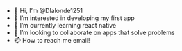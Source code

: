 - 👋 Hi, I’m @Dlalonde1251
- 👀 I’m interested in developing my first app
- 🌱 I’m currently learning react native
- 💞️ I’m looking to collaborate on apps that solve problems
- 📫 How to reach me email!
